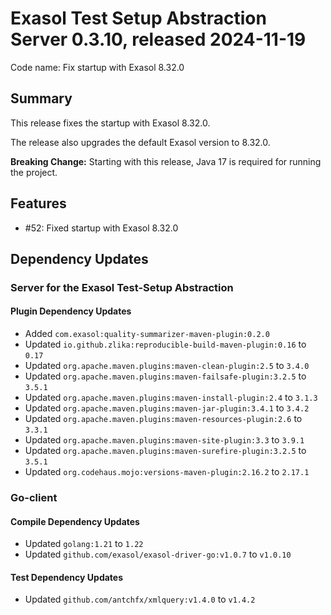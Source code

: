 # Exasol Test Setup Abstraction Server 0.3.10, released 2024-11-19

Code name: Fix startup with Exasol 8.32.0

## Summary

This release fixes the startup with Exasol 8.32.0.

The release also upgrades the default Exasol version to 8.32.0.

**Breaking Change:** Starting with this release, Java 17 is required for running the project.

## Features

* #52: Fixed startup with Exasol 8.32.0

## Dependency Updates

### Server for the Exasol Test-Setup Abstraction

#### Plugin Dependency Updates

* Added `com.exasol:quality-summarizer-maven-plugin:0.2.0`
* Updated `io.github.zlika:reproducible-build-maven-plugin:0.16` to `0.17`
* Updated `org.apache.maven.plugins:maven-clean-plugin:2.5` to `3.4.0`
* Updated `org.apache.maven.plugins:maven-failsafe-plugin:3.2.5` to `3.5.1`
* Updated `org.apache.maven.plugins:maven-install-plugin:2.4` to `3.1.3`
* Updated `org.apache.maven.plugins:maven-jar-plugin:3.4.1` to `3.4.2`
* Updated `org.apache.maven.plugins:maven-resources-plugin:2.6` to `3.3.1`
* Updated `org.apache.maven.plugins:maven-site-plugin:3.3` to `3.9.1`
* Updated `org.apache.maven.plugins:maven-surefire-plugin:3.2.5` to `3.5.1`
* Updated `org.codehaus.mojo:versions-maven-plugin:2.16.2` to `2.17.1`

### Go-client

#### Compile Dependency Updates

* Updated `golang:1.21` to `1.22`
* Updated `github.com/exasol/exasol-driver-go:v1.0.7` to `v1.0.10`

#### Test Dependency Updates

* Updated `github.com/antchfx/xmlquery:v1.4.0` to `v1.4.2`
